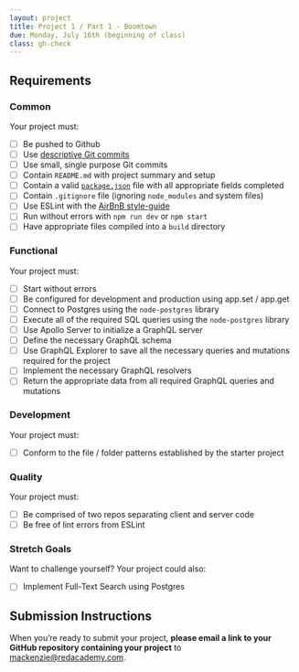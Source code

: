 ```yaml
---
layout: project
title: Project 1 / Part 1 - Boomtown
due: Monday, July 16th (beginning of class)
class: gh-check
---
```


## Requirements

### Common

Your project must:

- [ ] Be pushed to Github
- [ ] Use [descriptive Git commits](http://chris.beams.io/posts/git-commit/)
- [ ] Use small, single purpose Git commits
- [ ] Contain `README.md` with project summary and setup
- [ ] Contain a valid [`package.json`](http://browsenpm.org/package.json) file with all appropriate fields completed
- [ ] Contain `.gitignore` file (ignoring `node_modules` and system files)
- [ ] Use ESLint with the [AirBnB style-guide](https://github.com/airbnb/javascript)
- [ ] Run without errors with `npm run dev` or `npm start`
- [ ] Have appropriate files compiled into a `build` directory

### Functional

Your project must:

- [ ] Start without errors
- [ ] Be configured for development and production using app.set / app.get
- [ ] Connect to Postgres using the `node-postgres` library
- [ ] Execute all of the required SQL queries using the `node-postgres` library
- [ ] Use Apollo Server to initialize a GraphQL server
- [ ] Define the necessary GraphQL schema
- [ ] Use GraphQL Explorer to save all the necessary queries and mutations required for the project
- [ ] Implement the necessary GraphQL resolvers
- [ ] Return the appropriate data from all required GraphQL queries and mutations

### Development

Your project must:

- [ ] Conform to the file / folder patterns established by the starter project

### Quality

Your project must:

- [ ] Be comprised of two repos separating client and server code
- [ ] Be free of lint errors from ESLint

### Stretch Goals

Want to challenge yourself? Your project could also:

- [ ] Implement Full-Text Search using Postgres

## Submission Instructions

When you’re ready to submit your project, **please email a link to your GitHub repository containing your project** to mackenzie@redacademy.com.
